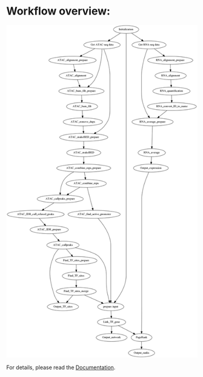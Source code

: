 Workflow overview:
==================

![Taiji workflow](Taiji.png)

For details, please read the [Documentation](http://kzhang.org/Taiji).
